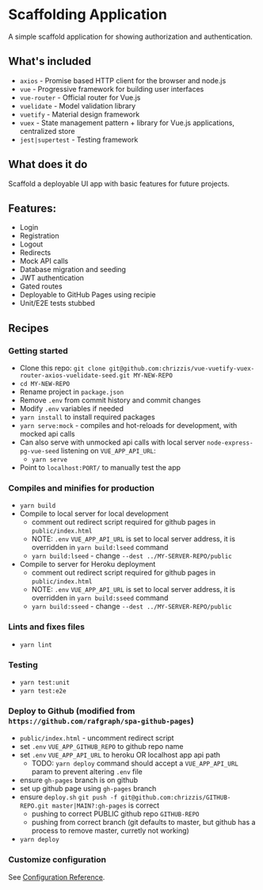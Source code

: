 # Scaffolding Application

A simple scaffold application for showing authorization and authentication.

## What's included
- `axios` - Promise based HTTP client for the browser and node.js
- `vue` - Progressive framework for building user interfaces
- `vue-router` - Official router for Vue.js
- `vuelidate` - Model validation library
- `vuetify` - Material design framework
- `vuex` - State management pattern + library for Vue.js applications, centralized store
- `jest|supertest` - Testing framework
## What does it do
Scaffold a deployable UI app with basic features for future projects.

## Features:
- Login
- Registration
- Logout
- Redirects
- Mock API calls
- Database migration and seeding
- JWT authentication
- Gated routes
- Deployable to GitHub Pages using recipie
- Unit/E2E tests stubbed

## Recipes

### Getting started
- Clone this repo: `git clone git@github.com:chrizzis/vue-vuetify-vuex-router-axios-vuelidate-seed.git MY-NEW-REPO`
- `cd MY-NEW-REPO`
- Rename project in `package.json`
- Remove `.env` from commit history and commit changes
- Modify `.env` variables if needed
- `yarn install` to install required packages
- `yarn serve:mock` - compiles and hot-reloads for development, with mocked api calls
- Can also serve with unmocked api calls with local server `node-express-pg-vue-seed` listening on `VUE_APP_API_URL`:
  - `yarn serve`
- Point to `localhost:PORT/` to manually test the app

### Compiles and minifies for production
- `yarn build`
- Compile to local server for local development
  - comment out redirect script required for github pages in `public/index.html`
  - NOTE: `.env` `VUE_APP_API_URL` is set to local server address, it is overridden in `yarn build:lseed` command
  - `yarn build:lseed` - change `--dest ../MY-SERVER-REPO/public`
- Compile to server for Heroku deployment
  - comment out redirect script required for github pages in `public/index.html`
  - NOTE: `.env` `VUE_APP_API_URL` is set to local server address, it is overridden in `yarn build:sseed` command
  - `yarn build:sseed` - change `--dest ../MY-SERVER-REPO/public`

### Lints and fixes files
- `yarn lint`

### Testing
- `yarn test:unit`
- `yarn test:e2e`

### Deploy to Github (modified from `https://github.com/rafgraph/spa-github-pages`)
- `public/index.html` - uncomment redirect script
- set `.env` `VUE_APP_GITHUB_REPO` to github repo name
- set `.env` `VUE_APP_API_URL` to heroku OR localhost app api path
  - TODO: `yarn deploy` command should accept a `VUE_APP_API_URL` param to prevent altering `.env` file
- ensure `gh-pages` branch is on github
- set up github page using `gh-pages` branch
- ensure `deploy.sh` `git push -f git@github.com:chrizzis/GITHUB-REPO.git master|MAIN?:gh-pages` is correct
  - pushing to correct PUBLIC github repo `GITHUB-REPO`
  - pushing from correct branch (git defaults to master, but github has a process to remove master, curretly not working)
- `yarn deploy`

### Customize configuration
See [Configuration Reference](https://cli.vuejs.org/config/).
